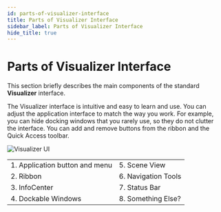 ```yaml
---
id: parts-of-visualizer-interface
title: Parts of Visualizer Interface
sidebar_label: Parts of Visualizer Interface
hide_title: true
---
```


# Parts of Visualizer Interface

This section briefly describes the main components of the standard **Visualizer** interface.

The Visualizer interface is intuitive and easy to learn and use. You can adjust the application interface to match the way you work. For example, you can hide docking windows that you rarely use, so they do not clutter the interface. You can add and remove buttons from the ribbon and the Quick Access toolbar.

![Visualizer UI](/img/vis-ui-home.png)

|                                |                     |
| ------------------------------ | ------------------- |
| 1. Application button and menu | 5. Scene View       |
| 2. Ribbon                      | 6. Navigation Tools |
| 3. InfoCenter                  | 7. Status Bar       |
| 4. Dockable Windows            | 8. Something Else?  |